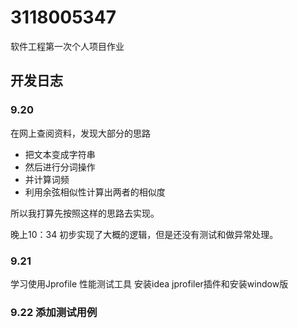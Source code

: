 # 3118005347
软件工程第一次个人项目作业
## 开发日志
### 9.20
在网上查阅资料，发现大部分的思路
- 把文本变成字符串
- 然后进行分词操作
- 并计算词频
- 利用余弦相似性计算出两者的相似度

所以我打算先按照这样的思路去实现。

晚上10：34
初步实现了大概的逻辑，但是还没有测试和做异常处理。


### 9.21
学习使用Jprofile 性能测试工具
安装idea jprofiler插件和安装window版
### 9.22 添加测试用例